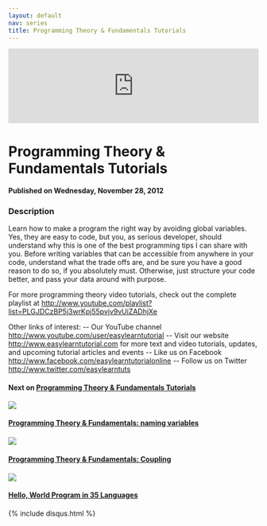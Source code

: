 ```yaml
---
layout: default
nav: series
title: Programming Theory & Fundamentals Tutorials
---
```


<div class="container">
    <div class="row mt grid">
        <div class="mt"></div>
        <div class="row" style="margin-bottom: 20px;">
            <div class="col-sm-push-1 col-sm-10 col-md-push-2 col-md-8">
                <div class="video-container">
                    <iframe width="100%" src="https://www.youtube.com/embed/J8xnyBXT1Hg" frameborder="0" allowfullscreen></iframe>
                </div>
            </div>
            <div class="clearfix"></div>
            <div class="col-md-8">
                <h1>Programming Theory & Fundamentals Tutorials</h1>
                <h4>Published on Wednesday, November 28, 2012</h4>
                <h3>Description</h3>
                <p>Learn how to make a program the right way by avoiding global variables. Yes, they are easy to code, but you, as serious developer, should understand why this is one of the best programming tips I can share with you. Before writing variables that can be accessible from anywhere in your code, understand what the trade offs are, and be sure you have a good reason to do so, if you absolutely must. Otherwise, just structure your code better, and pass your data around with purpose.

For more programming theory video tutorials, check out the complete playlist at http://www.youtube.com/playlist?list=PLGJDCzBP5j3wrKpj55pvjv9vUiZADhjXe 
  
Other links of interest:
-- Our YouTube channel http://www.youtube.com/user/easylearntutorial 
-- Visit our website http://www.easylearntutorial.com for more text and video tutorials, updates, and upcoming tutorial articles and events
-- Like us on Facebook http://www.facebook.com/easylearntutorialonline 
-- Follow us on Twitter http://www.twitter.com/easylearntuts</p>
            </div>
            <div class="col-md-4">
                <h4>Next on <a href="/series/programming-theory-fundamentals-tutorials">Programming Theory & Fundamentals Tutorials</a></h4><div class="row" style="margin-bottom: 20px">
            <div class="col-md-6">
                <a href="/series/programming-theory-fundamentals-tutorials/programming-theory-fundamentals-naming-variables">
                    <img src="/img/blank.gif" data-echo="https://i.ytimg.com/vi/Ooaa1arCoTk/hqdefault.jpg" class="img-responsive" />
                </a>
            </div>
            <div class="col-md-6">
                <h4>
                    <a href="/series/programming-theory-fundamentals-tutorials/programming-theory-fundamentals-naming-variables">Programming Theory & Fundamentals: naming variables</a>
                </h4>
            </div>
        </div><div class="row" style="margin-bottom: 20px">
            <div class="col-md-6">
                <a href="/series/programming-theory-fundamentals-tutorials/programming-theory-fundamentals-coupling">
                    <img src="/img/blank.gif" data-echo="https://i.ytimg.com/vi/zS5w_bQQQvQ/hqdefault.jpg" class="img-responsive" />
                </a>
            </div>
            <div class="col-md-6">
                <h4>
                    <a href="/series/programming-theory-fundamentals-tutorials/programming-theory-fundamentals-coupling">Programming Theory & Fundamentals: Coupling</a>
                </h4>
            </div>
        </div><div class="row" style="margin-bottom: 20px">
            <div class="col-md-6">
                <a href="/series/programming-theory-fundamentals-tutorials/hello-world-program-in-35-languages">
                    <img src="/img/blank.gif" data-echo="https://i.ytimg.com/vi/zecueq-mo4M/hqdefault.jpg" class="img-responsive" />
                </a>
            </div>
            <div class="col-md-6">
                <h4>
                    <a href="/series/programming-theory-fundamentals-tutorials/hello-world-program-in-35-languages">Hello, World Program in 35 Languages</a>
                </h4>
            </div>
        </div>
            </div>
            <div class="col-md-8">
                {% include disqus.html %}
            </div>
        </div>
    </div>
    <div class="row mt grid"></div>
</div>
